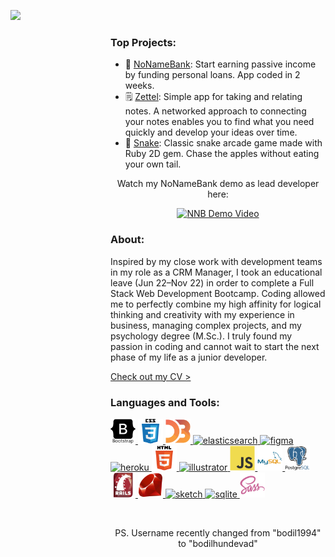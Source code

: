 ![](https://raw.githubusercontent.com/bodilhundevad/bodilhundevad/main/Git%20header%20bodilhundevad.gif)

<!-- <h1 align="center">Hi 👋, I'm Bodil</h1> 
<!-- <h3 align="center">A passionate junior full stack developer located in Austria</h3> -->

<dl><dd><dl><dd><dl><dd><dl><dd> <!--adds margin -->
<h3 align="left">Top Projects:</h3>

- 💸 [NoNameBank](https://github.com/bodilhundevad/nnb): Start earning passive income by funding personal loans. App coded in 2 weeks.
- 🗒️ [Zettel](https://github.com/bodilhundevad/zettel): Simple app for taking and relating notes. A networked approach to connecting your notes enables you to find what you need quickly and develop your ideas over time.
- 🐍 [Snake](https://github.com/bodilhundevad/snake): Classic snake arcade game made with Ruby 2D gem. Chase the apples without eating your own tail.
<p align="center">Watch my NoNameBank demo as lead developer here:</p> 
 
<p align="center"><a href="https://youtu.be/398uwgl9FXM?t=447" target="blank"><img width="50%" src="https://i.postimg.cc/k51yk72d/NNB-Demo-Video.png" alt="NNB Demo Video"  /></a></p>
 
<h3 align="left">About:</h3>

Inspired by my close work with development teams in my role as a CRM Manager, I took an educational leave (Jun 22–Nov 22) in order to complete a Full Stack Web Development Bootcamp. Coding allowed me to perfectly combine my high affinity for logical thinking and creativity with my experience in business, managing complex projects, and my psychology degree (M.Sc.). I truly found my passion in coding and cannot wait to start the next phase of my life as a junior developer. 
 
[Check out my CV >](https://drive.google.com/file/d/1scjQIz_riKJ-fnUk1ViGM8RIp3fNhA08/view?usp=sharing)
<!--
<h3 align="left">Connect with me:</h3>
<p align="left">
<a href="https://linkedin.com/in/bodil-hundevad" target="blank"><img align="center" src="https://raw.githubusercontent.com/rahuldkjain/github-profile-readme-generator/master/src/images/icons/Social/linked-in-alt.svg" alt="linkedin" height="30" width="40" /></a>
</p>-->

<h3 align="left">Languages and Tools:</h3>
<p align="left"> <a href="https://getbootstrap.com" target="_blank" rel="noreferrer"> <img src="https://raw.githubusercontent.com/devicons/devicon/master/icons/bootstrap/bootstrap-plain-wordmark.svg" alt="bootstrap" width="40" height="40"/> </a> <a href="https://www.w3schools.com/css/" target="_blank" rel="noreferrer"> <img src="https://raw.githubusercontent.com/devicons/devicon/master/icons/css3/css3-original-wordmark.svg" alt="css3" width="40" height="40"/> </a> <a href="https://d3js.org/" target="_blank" rel="noreferrer"> <img src="https://raw.githubusercontent.com/devicons/devicon/master/icons/d3js/d3js-original.svg" alt="d3js" width="40" height="40"/> </a> <a href="https://www.elastic.co" target="_blank" rel="noreferrer"> <img src="https://www.vectorlogo.zone/logos/elastic/elastic-icon.svg" alt="elasticsearch" width="40" height="40"/> </a> <a href="https://www.figma.com/" target="_blank" rel="noreferrer"> <img src="https://www.vectorlogo.zone/logos/figma/figma-icon.svg" alt="figma" width="40" height="40"/> </a> <a href="https://heroku.com" target="_blank" rel="noreferrer"> <img src="https://www.vectorlogo.zone/logos/heroku/heroku-icon.svg" alt="heroku" width="40" height="40"/> </a> <a href="https://www.w3.org/html/" target="_blank" rel="noreferrer"> <img src="https://raw.githubusercontent.com/devicons/devicon/master/icons/html5/html5-original-wordmark.svg" alt="html5" width="40" height="40"/> </a> <a href="https://www.adobe.com/in/products/illustrator.html" target="_blank" rel="noreferrer"> <img src="https://www.vectorlogo.zone/logos/adobe_illustrator/adobe_illustrator-icon.svg" alt="illustrator" width="40" height="40"/> </a> <a href="https://developer.mozilla.org/en-US/docs/Web/JavaScript" target="_blank" rel="noreferrer"> <img src="https://raw.githubusercontent.com/devicons/devicon/master/icons/javascript/javascript-original.svg" alt="javascript" width="40" height="40"/> </a> <a href="https://www.mysql.com/" target="_blank" rel="noreferrer"> <img src="https://raw.githubusercontent.com/devicons/devicon/master/icons/mysql/mysql-original-wordmark.svg" alt="mysql" width="40" height="40"/> </a> <a href="https://www.postgresql.org" target="_blank" rel="noreferrer"> <img src="https://raw.githubusercontent.com/devicons/devicon/master/icons/postgresql/postgresql-original-wordmark.svg" alt="postgresql" width="40" height="40"/> </a> <a href="https://rubyonrails.org" target="_blank" rel="noreferrer"> <img src="https://raw.githubusercontent.com/devicons/devicon/master/icons/rails/rails-original-wordmark.svg" alt="rails" width="40" height="40"/> </a> <a href="https://www.ruby-lang.org/en/" target="_blank" rel="noreferrer"> <img src="https://raw.githubusercontent.com/devicons/devicon/master/icons/ruby/ruby-original.svg" alt="ruby" width="40" height="40"/> </a> <a href="https://www.sketch.com/" target="_blank" rel="noreferrer"> <img src="https://www.vectorlogo.zone/logos/sketchapp/sketchapp-icon.svg" alt="sketch" width="40" height="40"/> </a> <a href="https://www.sqlite.org/" target="_blank" rel="noreferrer"> <img src="https://www.vectorlogo.zone/logos/sqlite/sqlite-icon.svg" alt="sqlite" width="40" height="40"/> </a> <a href="https://sass-lang.com" target="_blank" rel="noreferrer"> <img src="https://raw.githubusercontent.com/devicons/devicon/master/icons/sass/sass-original.svg" alt="sass" width="40" height="40"/> </a></p><br>
<p align="center">PS. Username recently changed from "bodil1994" to "bodilhundevad"</p>
</dd></dl></dd></dl></dd></dl></dd></dl>
